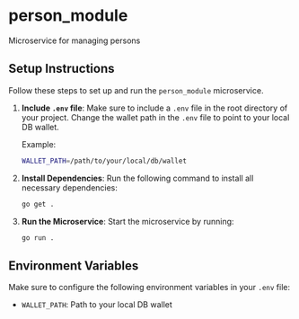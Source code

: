 # person_module
Microservice for managing persons

## Setup Instructions

Follow these steps to set up and run the `person_module` microservice.

1. **Include `.env` file**: Make sure to include a `.env` file in the root directory of your project. Change the wallet path in the `.env` file to point to your local DB wallet.

    Example:
    ```sh
    WALLET_PATH=/path/to/your/local/db/wallet
    ```

2. **Install Dependencies**: Run the following command to install all necessary dependencies:
    ```sh
    go get .
    ```

3. **Run the Microservice**: Start the microservice by running:
    ```sh
    go run .
    ```

## Environment Variables
Make sure to configure the following environment variables in your `.env` file:
- `WALLET_PATH`: Path to your local DB wallet
